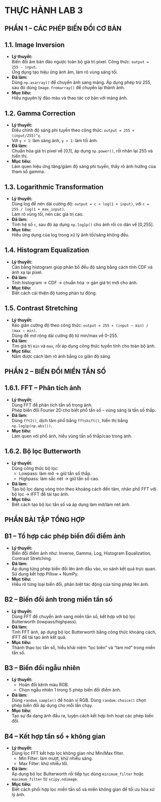 # THỰC HÀNH LAB 3
## PHẦN 1 – CÁC PHÉP BIẾN ĐỔI CƠ BẢN
## 1.1. Image Inversion
- **Lý thuyết:**  
  Biến đổi âm bản đảo ngược toàn bộ giá trị pixel. Công thức: `output = 255 - input`.  
  Ứng dụng tạo hiệu ứng ảnh âm, làm rõ vùng sáng tối.
- **Đã làm:**  
  Dùng `np.asarray()` để chuyển ảnh sang mảng. Áp dụng phép trừ 255, sau đó dùng `Image.fromarray()` để chuyển lại thành ảnh.
- **Mục tiêu:**  
  Hiểu nguyên lý đảo màu và thao tác cơ bản với mảng ảnh.
## 1.2. Gamma Correction
- **Lý thuyết:**  
  Điều chỉnh độ sáng phi tuyến theo công thức: `output = 255 × (input/255)^γ`.  
  Với `γ < 1`: làm sáng ảnh, `γ > 1`: làm tối ảnh.
- **Đã làm:**  
  Chuẩn hóa giá trị pixel về [0,1], áp dụng `np.power()`, rồi nhân lại 255 và hiển thị.
- **Mục tiêu:**  
  Làm quen hiệu ứng tăng/giảm độ sáng phi tuyến, thấy rõ ảnh hưởng của tham số gamma.
## 1.3. Logarithmic Transformation
- **Lý thuyết:**  
  Dùng log để nén dải cường độ: `output = c × log(1 + input)`, với `c = 255 / log(1 + max_input)`.  
  Làm rõ vùng tối, nén các giá trị cao.
- **Đã làm:**  
  Tính hệ số `c`, sau đó áp dụng `np.log1p()` cho ảnh rồi co dãn về [0,255].
- **Mục tiêu:**  
  Hiểu ứng dụng của log trong xử lý ảnh tối/sáng không đều.
## 1.4. Histogram Equalization
- **Lý thuyết:**  
  Cân bằng histogram giúp phân bố đều độ sáng bằng cách tính CDF và ánh xạ lại pixel.
- **Đã làm:**  
  Tính histogram → CDF → chuẩn hóa → gán giá trị mới cho ảnh.
- **Mục tiêu:**  
  Biết cách cải thiện độ tương phản tự động.
## 1.5. Contrast Stretching
- **Lý thuyết:**  
  Kéo giãn cường độ theo công thức: `output = 255 × (input − min) / (max − min)`.  
  Dùng để mở rộng dải cường độ từ min/max về 0–255.
- **Đã làm:**  
  Tìm giá trị `min` và `max`, rồi áp dụng công thức tuyến tính cho toàn bộ ảnh.
- **Mục tiêu:**  
  Nắm được cách làm rõ ảnh bằng co giãn độ sáng.
## PHẦN 2 – BIẾN ĐỔI MIỀN TẦN SỐ
## 1.6.1. FFT – Phân tích ảnh
- **Lý thuyết:**  
  Dùng FFT để phân tích tần số trong ảnh.  
  Phép biến đổi Fourier 2D cho biết phổ tần số – vùng sáng là tần số thấp.
- **Đã làm:**  
  Dùng `fft2()`, dịch tâm phổ bằng `fftshift()`, hiển thị bằng `np.log1p(np.abs())`.
- **Mục tiêu:**  
  Làm quen với phổ ảnh, hiểu vùng tần số thấp/cao trong ảnh.
## 1.6.2. Bộ lọc Butterworth
- **Lý thuyết:**  
  Dùng công thức bộ lọc:  
  - Lowpass: làm mờ → giữ tần số thấp.  
  - Highpass: làm sắc nét → giữ tần số cao.
- **Đã làm:**  
  Tạo bộ lọc dạng vòng tròn theo khoảng cách đến tâm, nhân phổ FFT với bộ lọc → IFFT để tái tạo ảnh.
- **Mục tiêu:**  
  Biết cách tạo bộ lọc tần số và áp dụng làm mờ/làm nét ảnh.
## PHẦN BÀI TẬP TỔNG HỢP
## B1 – Tổ hợp các phép biến đổi điểm ảnh
- **Lý thuyết:**  
  Biến đổi điểm ảnh như: Inverse, Gamma, Log, Histogram Equalization, Contrast Stretching.
- **Đã làm:**  
  Áp dụng từng phép biến đổi lên ảnh đầu vào, so sánh kết quả trực quan. Sử dụng kết hợp Pillow + NumPy.
- **Mục tiêu:**  
  Hiểu rõ từng loại biến đổi, phân biệt tác động của từng phép lên ảnh.
## B2 – Biến đổi ảnh trong miền tần số
- **Lý thuyết:**  
  Dùng FFT để chuyển ảnh sang miền tần số, kết hợp với bộ lọc Butterworth (lowpass/highpass).
- **Đã làm:**  
  Tính FFT ảnh, áp dụng bộ lọc Butterworth bằng công thức khoảng cách, IFFT để tái tạo ảnh kết quả.
- **Mục tiêu:**  
  Thành thạo lọc tần số, hiểu khái niệm “lọc biên” và “làm mờ” trong miền tần số.
## B3 – Biến đổi ngẫu nhiên
- **Lý thuyết:**  
  - Hoán đổi kênh màu RGB.  
  - Chọn ngẫu nhiên 1 trong 5 phép biến đổi điểm ảnh.
- **Đã làm:**  
  Dùng `random.sample()` để hoán vị RGB. Dùng `random.choice()` chọn phép biến đổi áp dụng cho mỗi lần chạy.
- **Mục tiêu:**  
  Tạo sự đa dạng ảnh đầu ra, luyện cách kết hợp linh hoạt các phép biến đổi.
## B4 – Kết hợp tần số + không gian
- **Lý thuyết:**  
  Dùng lọc FFT kết hợp lọc không gian như Min/Max filter.  
  - Min Filter: làm mượt, khử nhiễu sáng.  
  - Max Filter: khử nhiễu tối.
- **Đã làm:**  
  Áp dụng bộ lọc Butterworth rồi tiếp tục dùng `minimum_filter` hoặc `maximum_filter` từ `scipy.ndimage`.
- **Mục tiêu:**  
  Biết cách phối hợp lọc miền tần số và miền không gian để tối ưu hóa xử lý ảnh.